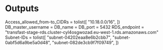 # Outputs

Access_allowed_from-to_CIDRs = tolist([
"10.18.0.0/16",
])
DB_master_username = <sensitive>
DB_name = <sensitive>
DB_port = 5432
RDS_endpoint = "transfast-stage-rds.cluster-cyl4osgwozad.eu-west-1.rds.amazonaws.com"
Subnet-IDs = tolist([
"subnet-04202eaa8e6b2cbb7",
"subnet-0abf5d6a9be5a0d48",
"subnet-082de3cb9f7f09749",
])
